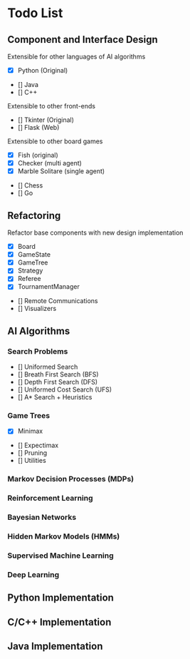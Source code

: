 # Todo List

## Component and Interface Design

Extensible for other languages of AI algorithms

- [x] Python (Original)
- [] Java
- [] C++

Extensible to other front-ends

- [] Tkinter (Original)
- [] Flask (Web)

Extensible to other board games

- [x] Fish (original)
- [x] Checker (multi agent)
- [x] Marble Solitare (single agent)
- [] Chess
- [] Go

## Refactoring

Refactor base components with new design implementation

- [x] Board
- [x] GameState
- [x] GameTree
- [x] Strategy
- [x] Referee
- [x] TournamentManager
- [] Remote Communications
- [] Visualizers

## AI Algorithms

### Search Problems

- [] Uniformed Search
- [] Breath First Search (BFS)
- [] Depth First Search (DFS)
- [] Uniformed Cost Search (UFS)
- [] A* Search + Heuristics

### Game Trees

- [x] Minimax
- [] Expectimax
- [] Pruning
- [] Utilities

### Markov Decision Processes (MDPs)

### Reinforcement Learning

### Bayesian Networks

### Hidden Markov Models (HMMs)

### Supervised Machine Learning

### Deep Learning

## Python Implementation

## C/C++ Implementation

## Java Implementation
